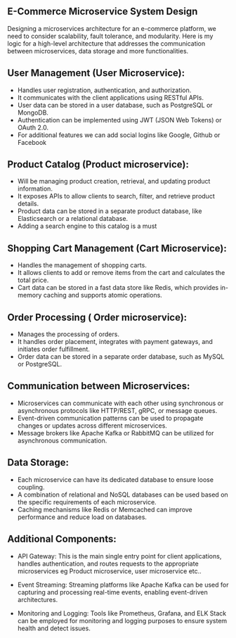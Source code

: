 ## E-Commerce Microservice System Design

Designing a microservices architecture for an e-commerce platform, we need to consider scalability, fault tolerance, and modularity. Here is my logic for a high-level architecture that addresses the communication between microservices, data storage and more functionalities.

## User Management (User Microservice):

- Handles user registration, authentication, and authorization.
- It communicates with the client applications using RESTful APIs.
- User data can be stored in a user database, such as PostgreSQL or MongoDB.
- Authentication can be implemented using JWT (JSON Web Tokens) or OAuth 2.0.
- For additional features we can add social logins like Google, Github or Facebook

## Product Catalog (Product microservice):

- Will be managing product creation, retrieval, and updating product information.
- It exposes APIs to allow clients to search, filter, and retrieve product details.
- Product data can be stored in a separate product database, like Elasticsearch or a relational database.
- Adding a search engine to this catalog is a must

## Shopping Cart Management (Cart Microservice):

- Handles the management of shopping carts.
- It allows clients to add or remove items from the cart and calculates the total price.
- Cart data can be stored in a fast data store like Redis, which provides in-memory caching and supports atomic operations.

## Order Processing ( Order microservice):

- Manages the processing of orders.
- It handles order placement, integrates with payment gateways, and initiates order fulfillment.
- Order data can be stored in a separate order database, such as MySQL or PostgreSQL.

## Communication between Microservices:

- Microservices can communicate with each other using synchronous or asynchronous protocols like HTTP/REST, gRPC, or message queues.
- Event-driven communication patterns can be used to propagate changes or updates across different microservices.
- Message brokers like Apache Kafka or RabbitMQ can be utilized for asynchronous communication.

## Data Storage:

- Each microservice can have its dedicated database to ensure loose coupling.
- A combination of relational and NoSQL databases can be used based on the specific requirements of each microservice.
- Caching mechanisms like Redis or Memcached can improve performance and reduce load on databases.

## Additional Components:

- API Gateway: This is the main single entry point for client applications, handles authentication, and routes requests to the appropriate microservices eg Product microservice, user microservice etc..

- Event Streaming: Streaming platforms like Apache Kafka can be used for capturing and processing real-time events, enabling event-driven architectures.

- Monitoring and Logging: Tools like Prometheus, Grafana, and ELK Stack can be employed for monitoring and logging purposes to ensure system health and detect issues.
